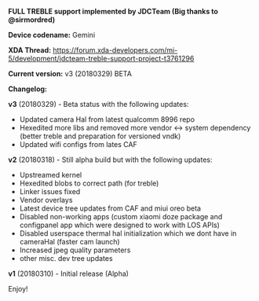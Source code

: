 **FULL TREBLE support implemented by JDCTeam (Big thanks to @sirmordred)**

**Device codename:** Gemini

**XDA Thread:** https://forum.xda-developers.com/mi-5/development/jdcteam-treble-support-project-t3761296

**Current version:** v3 (20180329) BETA

**Changelog:**

**v3** (20180329) - Beta status with the following updates:
- Updated camera Hal from latest qualcomm 8996 repo
- Hexedited more libs and removed more vendor <-> system dependency (better treble and preparation for versioned vndk)
- Updated wifi configs from lates CAF

**v2** (20180318) - Still alpha build but with the following updates:
- Upstreamed kernel
- Hexedited blobs to correct path (for treble)
- Linker issues fixed
- Vendor overlays
- Latest device tree updates from CAF and miui oreo beta
- Disabled non-working apps (custom xiaomi doze package and configpanel app which were designed to work with LOS APIs)
- Disabled userspace thermal hal initialization which we dont have in cameraHal (faster cam launch)
- Increased jpeg quality parameters
- other misc. dev tree updates

**v1** (20180310) - Initial release (Alpha)

Enjoy!